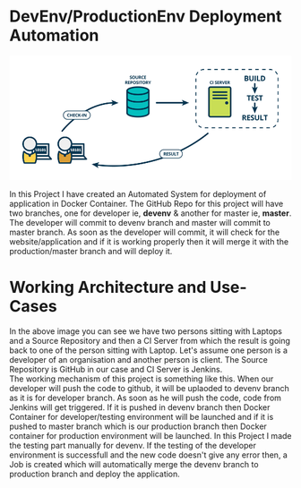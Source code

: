 # DevEnv/ProductionEnv Deployment Automation

![](./images/CI_CD.png)

In this Project I have created an Automated System for deployment of application in Docker Container. The GitHub Repo for this project will have two branches, one for developer ie, <b>devenv</b> & another for master ie, <b>master</b>. The developer will commit to devenv branch and master will commit to master branch. As soon as the developer will commit, it will check for the website/application and if it is working properly then it will merge it with the production/master branch and will deploy it.

# Working Architecture and Use-Cases
In the above image you can see we have two persons sitting with Laptops and a Source Repository and then a CI Server from which the result is going back to one of the person sitting with Laptop. Let's assume one person is a developer of an organisation and another person is client. The Source Repository is GitHub in our case and CI Server is Jenkins.<br>
The working mechanism of this project is something like this. When our developer will push the code to github, it will be uplaoded to devenv branch as it is for developer branch. As soon as he will push the code, code from Jenkins will get triggered. If it is pushed in devenv branch then Docker Container for developer/testing environment will be launched and if it is pushed to master branch which is our production branch then Docker container for production environment will be launched. In this Project I made the testing part manually for devenv. If the testing of the developer environment is successfull and the new code doesn't give any error then, a Job is created which will automatically merge the devenv branch to production branch and deploy the application.

